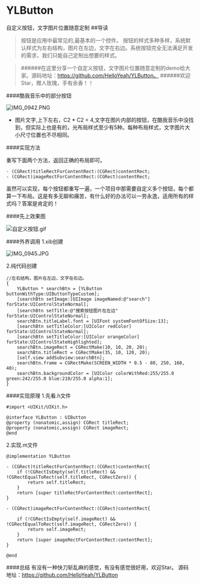 # YLButton
自定义按钮，文字图片位置随意定制
##导读
 
>按钮是应用中最常见的,最基本的一个控件。
按钮的样式多种多样，系统默认样式为左右结构，图片在左边，文字在右边。系统按钮完全无法满足开发的需求，我们只能自己定制出想要的样式。

>######在这里分享一个自定义按钮，文字图片位置随意定制的demo给大家。源码地址：https://github.com/HelloYeah/YLButton。
######欢迎Star，赠人玫瑰，手有余香！！

####酷我音乐中的部分按钮

![IMG_0942.PNG](http://upload-images.jianshu.io/upload_images/1338042-817ea921d9796d98.PNG?imageMogr2/auto-orient/strip%7CimageView2/2/w/1240)

- 图片文字,上下左右，C2 * C2 = 4,文字在图片内部的按钮，在酷我音乐中没找到，但实际上也是有的，光布局样式至少有5种。每种布局样式，文字图片大小尺寸位置也不尽相同。

####实现方法

重写下面两个方法，返回正确的布局即可。

    - (CGRect)titleRectForContentRect:(CGRect)contentRect;
    - (CGRect)imageRectForContentRect:(CGRect)contentRect;
    
虽然可以实现，每个按钮都重写一遍，一个项目中那需要自定义多个按钮，每个都算一下布局。这是有多无聊和痛苦，有什么好的办法可以一劳永逸，适用所有的样式吗？答案是肯定的！

####先上效果图

![自定义按钮.gif](http://upload-images.jianshu.io/upload_images/1338042-504fe24debf21f2e.gif?imageMogr2/auto-orient/strip)

####外界调用
1.xib创建

![IMG_0945.JPG](http://upload-images.jianshu.io/upload_images/1338042-8933694effc64083.JPG?imageMogr2/auto-orient/strip%7CimageView2/2/w/1240)

2.纯代码创建

        
    //左右结构，图片在左边，文字在右边。
    {
        YLButton * searchBtn = [YLButton buttonWithType:UIButtonTypeCustom];
        [searchBtn setImage:[UIImage imageNamed:@"search"] forState:UIControlStateNormal];
        [searchBtn setTitle:@"搜索按钮图片在左边" forState:UIControlStateNormal];
        searchBtn.titleLabel.font = [UIFont systemFontOfSize:13];
        [searchBtn setTitleColor:[UIColor redColor] forState:UIControlStateNormal];
        [searchBtn setTitleColor:[UIColor orangeColor] forState:UIControlStateHighlighted];
        searchBtn.imageRect = CGRectMake(10, 10, 20, 20);
        searchBtn.titleRect = CGRectMake(35, 10, 120, 20);
        [self.view addSubview:searchBtn];
        searchBtn.frame = CGRectMake(SCREEN_WIDTH * 0.5 - 80, 250, 160, 40);
        searchBtn.backgroundColor = [UIColor colorWithRed:255/255.0 green:242/255.0 blue:210/255.0 alpha:1];
    }

####实现原理
1.先看.h文件

    #import <UIKit/UIKit.h>

    @interface YLButton : UIButton
    @property (nonatomic,assign) CGRect titleRect;
    @property (nonatomic,assign) CGRect imageRect;
    @end

2.实现.m文件

    @implementation YLButton

    - (CGRect)titleRectForContentRect:(CGRect)contentRect{
        if (!CGRectIsEmpty(self.titleRect) && !CGRectEqualToRect(self.titleRect, CGRectZero)) {
            return self.titleRect;
        }
        return [super titleRectForContentRect:contentRect];
    }

    - (CGRect)imageRectForContentRect:(CGRect)contentRect{
        
        if (!CGRectIsEmpty(self.imageRect) && !CGRectEqualToRect(self.imageRect, CGRectZero)) {
            return self.imageRect;
        }
        return [super imageRectForContentRect:contentRect];
    }

    @end

####总结
有没有一种快刀斩乱麻的感觉，有没有感觉很好用，欢迎Star。
源码地址：https://github.com/HelloYeah/YLButton
